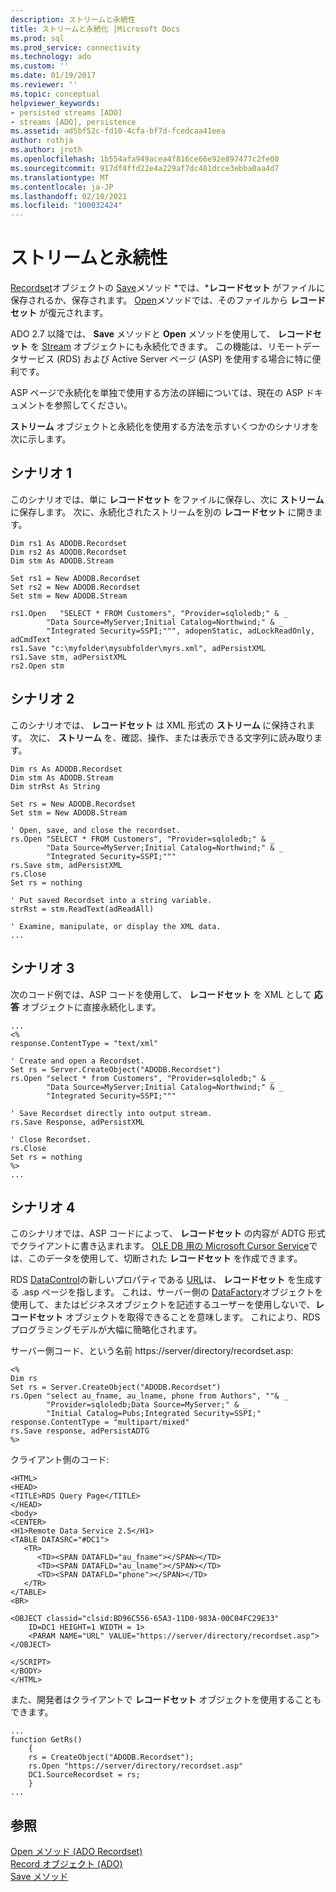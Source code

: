 ```yaml
---
description: ストリームと永続性
title: ストリームと永続化 |Microsoft Docs
ms.prod: sql
ms.prod_service: connectivity
ms.technology: ado
ms.custom: ''
ms.date: 01/19/2017
ms.reviewer: ''
ms.topic: conceptual
helpviewer_keywords:
- persisted streams [ADO]
- streams [ADO], persistence
ms.assetid: ad5bf52c-fd10-4cfa-bf7d-fcedcaa41eea
author: rothja
ms.author: jroth
ms.openlocfilehash: 1b554afa949acea4f816ce66e92e897477c2fe00
ms.sourcegitcommit: 917df4ffd22e4a229af7dc481dcce3ebba0aa4d7
ms.translationtype: MT
ms.contentlocale: ja-JP
ms.lasthandoff: 02/10/2021
ms.locfileid: "100032424"
---
```

# <a name="streams-and-persistence"></a>ストリームと永続性
[Recordset](../../../ado/reference/ado-api/recordset-object-ado.md)オブジェクトの [Save](../../../ado/reference/ado-api/save-method.md)メソッド *では、***レコードセット** がファイルに保存されるか、保存されます。 [Open](../../../ado/reference/ado-api/open-method-ado-recordset.md)メソッドでは、そのファイルから **レコードセット** が復元されます。  
  
 ADO 2.7 以降では、 **Save** メソッドと **Open** メソッドを使用して、 **レコードセット** を [Stream](../../../ado/reference/ado-api/stream-object-ado.md) オブジェクトにも永続化できます。 この機能は、リモートデータサービス (RDS) および Active Server ページ (ASP) を使用する場合に特に便利です。  
  
 ASP ページで永続化を単独で使用する方法の詳細については、現在の ASP ドキュメントを参照してください。  
  
 **ストリーム** オブジェクトと永続化を使用する方法を示すいくつかのシナリオを次に示します。  
  
## <a name="scenario-1"></a>シナリオ 1  
 このシナリオでは、単に **レコードセット** をファイルに保存し、次に **ストリーム** に保存します。 次に、永続化されたストリームを別の **レコードセット** に開きます。  
  
```  
Dim rs1 As ADODB.Recordset  
Dim rs2 As ADODB.Recordset  
Dim stm As ADODB.Stream  
  
Set rs1 = New ADODB.Recordset  
Set rs2 = New ADODB.Recordset  
Set stm = New ADODB.Stream  
  
rs1.Open   "SELECT * FROM Customers", "Provider=sqloledb;" & _  
        "Data Source=MyServer;Initial Catalog=Northwind;" & _  
        "Integrated Security=SSPI;""", adopenStatic, adLockReadOnly, adCmdText  
rs1.Save "c:\myfolder\mysubfolder\myrs.xml", adPersistXML  
rs1.Save stm, adPersistXML  
rs2.Open stm  
```  
  
## <a name="scenario-2"></a>シナリオ 2  
 このシナリオでは、 **レコードセット** は XML 形式の **ストリーム** に保持されます。 次に、 **ストリーム** を、確認、操作、または表示できる文字列に読み取ります。  
  
```  
Dim rs As ADODB.Recordset  
Dim stm As ADODB.Stream  
Dim strRst As String  
  
Set rs = New ADODB.Recordset  
Set stm = New ADODB.Stream  
  
' Open, save, and close the recordset.   
rs.Open "SELECT * FROM Customers", "Provider=sqloledb;" & _  
        "Data Source=MyServer;Initial Catalog=Northwind;" & _  
        "Integrated Security=SSPI;"""  
rs.Save stm, adPersistXML  
rs.Close  
Set rs = nothing  
  
' Put saved Recordset into a string variable.  
strRst = stm.ReadText(adReadAll)  
  
' Examine, manipulate, or display the XML data.  
...  
```  
  
## <a name="scenario-3"></a>シナリオ 3  
 次のコード例では、ASP コードを使用して、 **レコードセット** を XML として **応答** オブジェクトに直接永続化します。  
  
```  
...  
<%  
response.ContentType = "text/xml"  
  
' Create and open a Recordset.  
Set rs = Server.CreateObject("ADODB.Recordset")  
rs.Open "select * from Customers", "Provider=sqloledb;" & _  
        "Data Source=MyServer;Initial Catalog=Northwind;" & _  
        "Integrated Security=SSPI;"""  
  
' Save Recordset directly into output stream.  
rs.Save Response, adPersistXML   
  
' Close Recordset.  
rs.Close  
Set rs = nothing  
%>  
...  
```  
  
## <a name="scenario-4"></a>シナリオ 4  
 このシナリオでは、ASP コードによって、 **レコードセット** の内容が ADTG 形式でクライアントに書き込まれます。 [OLE DB 用の Microsoft Cursor Service](../../../ado/guide/appendixes/microsoft-cursor-service-for-ole-db-ado-service-component.md)では、このデータを使用して、切断された **レコードセット** を作成できます。  
  
 RDS [DataControl](../../../ado/reference/rds-api/datacontrol-object-rds.md)の新しいプロパティである [URL](../../../ado/reference/rds-api/url-property-rds.md)は、 **レコードセット** を生成する .asp ページを指します。 これは、サーバー側の [DataFactory](../../../ado/reference/rds-api/datafactory-object-rdsserver.md)オブジェクトを使用して、またはビジネスオブジェクトを記述するユーザーを使用しないで、**レコードセット** オブジェクトを取得できることを意味します。 これにより、RDS プログラミングモデルが大幅に簡略化されます。  
  
 サーバー側コード、という名前 https://server/directory/recordset.asp:  
  
```  
<%  
Dim rs   
Set rs = Server.CreateObject("ADODB.Recordset")  
rs.Open "select au_fname, au_lname, phone from Authors", ""& _  
        "Provider=sqloledb;Data Source=MyServer;" & _  
        "Initial Catalog=Pubs;Integrated Security=SSPI;"  
response.ContentType = "multipart/mixed"  
rs.Save response, adPersistADTG  
%>  
```  
  
 クライアント側のコード:  
  
```  
<HTML>  
<HEAD>  
<TITLE>RDS Query Page</TITLE>  
</HEAD>  
<body>  
<CENTER>  
<H1>Remote Data Service 2.5</H1>  
<TABLE DATASRC="#DC1">  
   <TR>   
      <TD><SPAN DATAFLD="au_fname"></SPAN></TD>  
      <TD><SPAN DATAFLD="au_lname"></SPAN></TD>  
      <TD><SPAN DATAFLD="phone"></SPAN></TD>  
   </TR>  
</TABLE>  
<BR>  
  
<OBJECT classid="clsid:BD96C556-65A3-11D0-983A-00C04FC29E33"  
    ID=DC1 HEIGHT=1 WIDTH = 1>  
    <PARAM NAME="URL" VALUE="https://server/directory/recordset.asp">  
</OBJECT>  
  
</SCRIPT>  
</BODY>  
</HTML>  
```  
  
 また、開発者はクライアントで **レコードセット** オブジェクトを使用することもできます。  
  
```  
...  
function GetRs()   
    {  
    rs = CreateObject("ADODB.Recordset");  
    rs.Open "https://server/directory/recordset.asp"  
    DC1.SourceRecordset = rs;  
    }  
...  
```  
  
## <a name="see-also"></a>参照  
 [Open メソッド (ADO Recordset)](../../../ado/reference/ado-api/open-method-ado-recordset.md)   
 [Record オブジェクト (ADO)](../../../ado/reference/ado-api/record-object-ado.md)   
 [Save メソッド](../../../ado/reference/ado-api/save-method.md)
